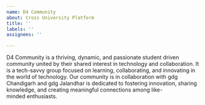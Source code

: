 ```yaml
---
name: D4 Community
about: Cross University Platform
title: ''
labels: ''
assignees: ''

---
```


D4 Community is a thriving, dynamic, and passionate student driven community united by their shared interest in technology and collaboration. It is a tech-savvy group focused on learning, collaborating, and innovating in the world of technology. Our community is in collaboration with gdg Chandigarh and gdg Jalandhar is dedicated to fostering innovation, sharing knowledge, and creating meaningful connections among like-minded enthusiasts.
